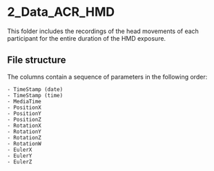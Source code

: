 # 2_Data_ACR_HMD

This folder includes the recordings of the head movements of each participant for the entire duration of the HMD exposure.
	
## File structure 

The columns contain a sequence of parameters in the following order:
  
	- TimeStamp (date)
	- TimeStamp (time)
	- MediaTime
	- PositionX
	- PositionY
	- PositionZ
	- RotationX
	- RotationY
	- RotationZ
	- RotationW
	- EulerX
	- EulerY
	- EulerZ 
